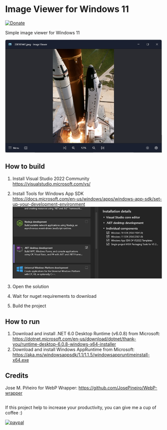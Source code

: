 # Image Viewer for Windows 11

[![Donate](https://img.shields.io/badge/Donate-PayPal-green.svg)](https://ko-fi.com/dragonofmercy)

Simple image viewer for Windows 11

![](/documentation/assets/screen1.jpg)

## How to build

1. Install Visual Studio 2022 Community  
https://visualstudio.microsoft.com/vs/

2. Install Tools for Windows App SDK  
https://docs.microsoft.com/en-us/windows/apps/windows-app-sdk/set-up-your-development-environment  
![](/documentation/assets/vs2022_install_req.jpg)

3. Open the solution
4. Wait for nuget requirements to download
5. Build the project

## How to run

1. Download and install .NET 6.0 Desktop Runtime (v6.0.8) from Microsoft:   
https://dotnet.microsoft.com/en-us/download/dotnet/thank-you/runtime-desktop-6.0.8-windows-x64-installer
2. Download and install Windows AppRuntime from Microsoft:   
https://aka.ms/windowsappsdk/1.1/1.1.5/windowsappruntimeinstall-x64.exe

## Credits
Jose M. Piñeiro for WebP Wrapper: https://github.com/JosePineiro/WebP-wrapper

## 

If this project help to increase your productivity, you can give me a cup of coffee :) 

[![paypal](https://www.paypalobjects.com/en_US/i/btn/btn_donateCC_LG.gif)](https://ko-fi.com/dragonofmercy)
